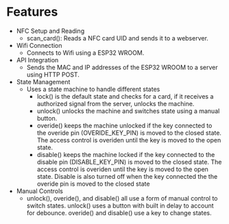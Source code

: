 # Features
- NFC Setup and Reading
    - scan_card(): Reads a NFC card UID and sends it to a webserver.
- Wifi Connection
    - Connects to Wifi using a ESP32 WROOM.
- API Integration
    - Sends the MAC and IP addresses of the ESP32 WROOM to a server using HTTP POST.
- State Management
    - Uses a state machine to handle different states
        - lock() is the default state and checks for a card, if it receives a authorized signal from the server, unlocks the machine.
        - unlock() unlocks the machine and switches state using a manual button.
        - overide() keeps the machine unlocked if the key connected to the overide pin (OVERIDE_KEY_PIN) is moved to the closed state.
        The access control is overiden until the key is moved to the open state.
        - disable() keeps the machine locked if the key connected to the disable pin (DISABLE_KEY_PIN) is moved to the closed state. 
        The access control is overiden until the key is moved to the open state. Disable is also turned off when the key connected the the overide pin is moved to the closed state
- Manual Controls
    - unlock(), overide(), and disable() all use a form of manual control to switch states. unlock() uses a button with built in delay to account for debounce. overide() and disable() use a key to change states.
